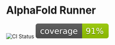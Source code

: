 # AlphaFold Runner

![CI Status](https://github.com/yuka1981/alphafold_runner/actions/workflows/python-ci.yml/badge.svg)
![Coverage](https://raw.githubusercontent.com/yuka1981/alphafold_runner/master/coverage.svg)
